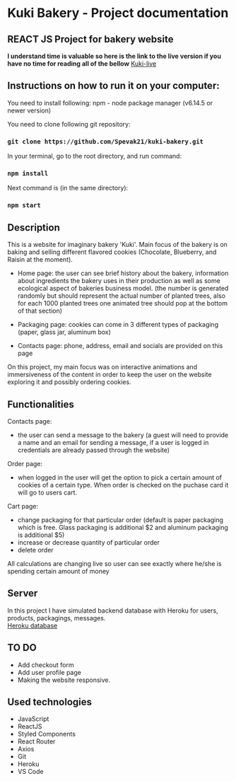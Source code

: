 # Kuki Bakery - Project documentation

## REACT JS Project for bakery website

**I understand time is valuable so here is the link to the live version if you have no time for reading all of the bellow**
[Kuki-live](https://spevak21.github.io/kuki-bakery/)

## Instructions on how to run it on your computer:

You need to install following:
npm - node package manager (v6.14.5 or newer version)

You need to clone following git repository:
### `git clone https://github.com/Spevak21/kuki-bakery.git`

In your terminal, go to the root directory, and run command:
### `npm install`

Next command is (in the same directory):
### `npm start`

## Description 

This is a website for imaginary bakery 'Kuki'. Main focus of the bakery is on baking and selling different flavored cookies (Chocolate, Blueberry, and Raisin at the moment).
 
- Home page: the user can see brief history about the bakery, information about ingredients the bakery uses in their production as well as some ecological aspect of bakeries business model. (the number is generated randomly but should represent the actual number of planted trees, also for each 1000 planted trees one animated tree should pop at the bottom of that section)

- Packaging page: cookies can come in 3 different types of packaging (paper, glass jar, aluminum box)

- Contacts page: phone, address, email and socials are provided on this page


On this project, my main focus was on interactive animations and immersiveness of the content in order to keep the user on the website exploring it and possibly ordering cookies.

## Functionalities

Contacts page:
- the user can send a message to the bakery (a guest will need to provide a name and an email for sending a message, if a user is logged in credentials are already passed through the website)

Order page:

- when logged in the user will get the option to pick a certain amount of cookies of a certain type. When order is checked on the puchase card it will go to users cart.

Cart page:

- change packaging for that particular order (default is paper packaging which is free. Glass packaging is additional $2 and aluminum packaging is additional $5)
- increase or decrease quantity of particular order
- delete order

All calculations are changing live so user can see exactly where he/she is spending certain amount of money

## Server

In this project I have simulated backend database with Heroku for users, products, packagings, messages.   
[Heroku database](https://my-kuki-server.herokuapp.com)  

## TO DO

- Add checkout form
- Add user profile page
- Making the website responsive.

## Used technologies
- JavaScript
- ReactJS
- Styled Components
- React Router
- Axios
- Git
- Heroku
- VS Code
